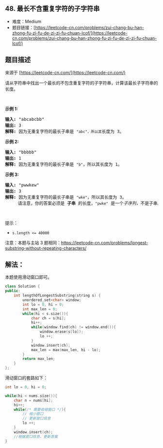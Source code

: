 ## 48. 最长不含重复字符的子字符串

- 难度：Medium
- 题目链接：[https://leetcode-cn.com/problems/zui-chang-bu-han-zhong-fu-zi-fu-de-zi-zi-fu-chuan-lcof/](https://leetcode-cn.com/problems/zui-chang-bu-han-zhong-fu-zi-fu-de-zi-zi-fu-chuan-lcof/)


## 题目描述

来源于 [https://leetcode-cn.com/](https://leetcode-cn.com/)

<p>请从字符串中找出一个最长的不包含重复字符的子字符串，计算该最长子字符串的长度。</p>

<p>&nbsp;</p>

<p><strong>示例&nbsp;1:</strong></p>

<pre><strong>输入: </strong>&quot;abcabcbb&quot;
<strong>输出: </strong>3 
<strong>解释:</strong> 因为无重复字符的最长子串是 <code>&quot;abc&quot;，所以其</code>长度为 3。
</pre>

<p><strong>示例 2:</strong></p>

<pre><strong>输入: </strong>&quot;bbbbb&quot;
<strong>输出: </strong>1
<strong>解释: </strong>因为无重复字符的最长子串是 <code>&quot;b&quot;</code>，所以其长度为 1。
</pre>

<p><strong>示例 3:</strong></p>

<pre><strong>输入: </strong>&quot;pwwkew&quot;
<strong>输出: </strong>3
<strong>解释: </strong>因为无重复字符的最长子串是&nbsp;<code>&quot;wke&quot;</code>，所以其长度为 3。
&nbsp;    请注意，你的答案必须是 <strong>子串 </strong>的长度，<code>&quot;pwke&quot;</code>&nbsp;是一个<em>子序列，</em>不是子串。
</pre>

<p>&nbsp;</p>

<p>提示：</p>

<ul>
	<li><code>s.length &lt;= 40000</code></li>
</ul>

<p>注意：本题与主站 3 题相同：<a href="https://leetcode-cn.com/problems/longest-substring-without-repeating-characters/">https://leetcode-cn.com/problems/longest-substring-without-repeating-characters/</a></p>


## 解法：

本题使用滑动窗口即可。

```c++
class Solution {
public:
    int lengthOfLongestSubstring(string s) {
        unordered_set<char> window;
        int lo = 0, hi = 0;
        int max_len = 0;
        while(hi < s.size()){
            char ch = s[hi];
            hi++;
            while(window.find(ch) != window.end()){
                window.erase(s[lo]);
                lo ++;
            }
            window.insert(ch);
            max_len = max(max_len, hi - lo);
        }
        return max_len;
    }
};
```

滑动窗口的套路如下：

```c++
int lo = 0, hi = 0;

while(hi < nums.size()){
    char n = nums[hi];
    hi++;
    while(/* 需要收缩窗口 */){
        // 缩小窗口
        // 更新窗口信息
        lo ++;
    }
    window.insert(ch);
    //根据窗口信息，更新答案
}
```